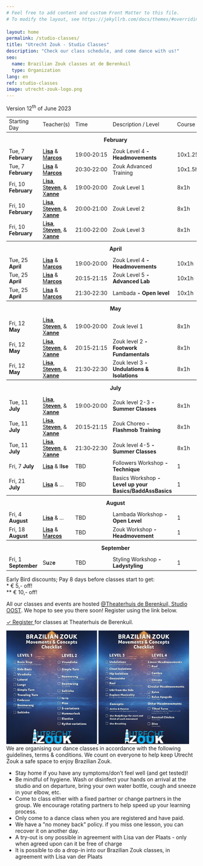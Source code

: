```yaml
---
# Feel free to add content and custom Front Matter to this file.
# To modify the layout, see https://jekyllrb.com/docs/themes/#overriding-theme-defaults

layout: home
permalink: /studio-classes/
title: "Utrecht Zouk - Studio Classes"
description: "Check our class schedule, and come dance with us!"
seo:
  name: Brazilian Zouk classes at de Berenkuil
  type: Organization
lang: en
ref: studio-classes
image: utrecht-zouk-logo.png
---
```


Version 12<sup>th</sup> of June 2023

<table id="schedule">
<tbody>

<tr>
  <td>Starting Day</td>
  <td>Teacher(s)</td>
  <td>Time</td>
  <td>Description / Level</td>
  <td>Course</td>
  <td style="width:60px">Price</td>
</tr>

<tr style="height: 40px;">
  <th colspan="9">February</th>
</tr>

<tr>
  <td>Tue, 7 <b>February</b></td>
  <td>
    <a href="/about#lisa">L<b>isa</b></a>
    &
    <a href="/about#marcos">M<b>arcos</b></a>
  </td>
  <td>19:00&#8209;20:15</td>
  <td>Zouk Level 4<b> - Headmovements</b></td>
  <td>10x1.25h</td>
  <td>&ast;&ast; € 160,-</td>
</tr>

<tr>
  <td>Tue, 7 <b>February</b></td>
  <td>
    <a href="/about#lisa">L<b>isa</b></a>
    &
    <a href="/about#marcos">M<b>arcos</b></a>
  </td>
  <td>20:30&#8209;22:00</td>
  <td>Zouk Advanced Training</td>
  <td>10x1.5h</td>
  <td>&ast;&ast; € 180,-</td>
</tr>

<tr>
  <td>Fri, 10 <b>February</b></td>
  <td>
    <a href="/about#lisa">L<b>isa</b></a>,
    <a href="/about#steven">S<b>teven</b></a>,
    &
    <a href="/about#xanne">X<b>anne</b></a>
  </td>
  <td>19:00&#8209;20:00</td>
  <td>Zouk Level 1</td>
  <td>8x1h</td>
  <td>&ast;&ast; € 110,-</td>
</tr>

<tr>
  <td>Fri, 10 <b>February</b></td>
  <td>
    <a href="/about#lisa">L<b>isa</b></a>,
    <a href="/about#steven">S<b>teven</b></a>,
    &
    <a href="/about#xanne">X<b>anne</b></a>
  </td>
  <td>20:00&#8209;21:00</td>
  <td>Zouk Level 2</td>
  <td>8x1h</td>
  <td>&ast;&ast; € 110,-</td>
</tr>

<tr>
  <td>Fri, 10 <b>February</b></td>
  <td>
    <a href="/about#lisa">L<b>isa</b></a>,
    <a href="/about#steven">S<b>teven</b></a>,
    &
    <a href="/about#xanne">X<b>anne</b></a>
  </td>
  <td>21:00&#8209;22:00</td>
  <td>Zouk Level 3</td>
  <td>8x1h</td>
  <td>&ast;&ast; € 110,-</td>
</tr>

<tr style="height: 40px;">
  <th colspan="9">April</th>
</tr>

<tr>
  <td>Tue, 25 <b>April</b></td>
  <td>
    <a href="/about#lisa">L<b>isa</b></a>
    &
    <a href="/about#marcos">M<b>arcos</b></a>
  </td>
  <td>19:00&#8209;20:00</td>
  <td>Zouk Level 4<b> - Headmovements</b></td>
  <td>10x1h</td>
  <td>&ast;&ast; € 135,-</td>
</tr>

<tr>
  <td>Tue, 25 <b>April</b></td>
  <td>
    <a href="/about#lisa">L<b>isa</b></a>
    &
    <a href="/about#marcos">M<b>arcos</b></a>
  </td>
  <td>20:15&#8209;21:15</td>
  <td>Zouk Level 5<b> - Advanced Lab</b></td>
  <td>10x1h</td>
  <td>&ast;&ast; € 135,-</td>
</tr>

<tr>
  <td>Tue, 25 <b>April</b></td>
  <td>
    <a href="/about#lisa">L<b>isa</b></a>
    &
    <a href="/about#marcos">M<b>arcos</b></a>
  </td>
  <td>21:30&#8209;22:30</td>
  <td>Lambada<b> - Open level</b></td>
  <td>10x1h</td>
  <td>&ast;&ast; € 135,-</td>
</tr>

<tr style="height: 40px;">
  <th colspan="9">May</th>
</tr>

<tr>
  <td>Fri, 12 <b>May</b></td>
  <td>
    <a href="/about#lisa">L<b>isa</b></a>,
    <a href="/about#steven">S<b>teven</b></a>,
    &
    <a href="/about#xanne">X<b>anne</b></a>
  </td>
  <td>19:00&#8209;20:00</td>
  <td>Zouk level 1</td>
  <td>8x1h</td>
  <td>&ast;&ast; € 110,-</td>
</tr>

<tr>
  <td>Fri, 12 <b>May</b></td>
  <td>
    <a href="/about#lisa">L<b>isa</b></a>,
    <a href="/about#steven">S<b>teven</b></a>,
    &
    <a href="/about#xanne">X<b>anne</b></a>
  </td>
  <td>20:15&#8209;21:15</td>
  <td>Zouk level 2<b> - Footwork Fundamentals</b></td>
  <td>8x1h</td>
  <td>&ast;&ast; € 110,-</td>
</tr>

<tr>
  <td>Fri, 12 <b>May</b></td>
  <td>
    <a href="/about#lisa">L<b>isa</b></a>,
    <a href="/about#steven">S<b>teven</b></a>,
    &
    <a href="/about#xanne">X<b>anne</b></a>
  </td>
  <td>21:30&#8209;22:30</td>
  <td>Zouk level 3<b> - Undulations & Isolations</b></td>
  <td>8x1h</td>
  <td>&ast;&ast; € 110,-</td>
</tr>

<tr style="height: 40px;">
  <th colspan="9">July</th>
</tr>

<tr>
  <td>Tue, 11 <b>July</b></td>
  <td>
    <a href="/about#lisa">L<b>isa</b></a>,
    <a href="/about#steven">S<b>teven</b></a>,
    &
    <a href="/about#xanne">X<b>anne</b></a>
  </td>
  <td>19:00&#8209;20:00</td>
  <td>Zouk level 2-3<b> - Summer Classes</b></td>
  <td>8x1h</td>
  <td>&ast;&ast; € 110,-</td>
</tr>

<tr>
  <td>Tue, 11 <b>July</b></td>
  <td>
    <a href="/about#lisa">L<b>isa</b></a>,
    <a href="/about#steven">S<b>teven</b></a>,
    &
    <a href="/about#xanne">X<b>anne</b></a>
  </td>
  <td>20:15&#8209;21:15</td>
  <td>Zouk Choreo<b> - Flashmob Training</b></td>
  <td>8x1h</td>
  <td>&ast;&ast; € 110,-</td>
</tr>

<tr>
  <td>Tue, 11 <b>July</b></td>
  <td>
    <a href="/about#lisa">L<b>isa</b></a>,
    <a href="/about#steven">S<b>teven</b></a>,
    &
    <a href="/about#xanne">X<b>anne</b></a>
  </td>
  <td>21:30&#8209;22:30</td>
  <td>Zouk level 4-5<b> - Summer Classes</b></td>
  <td>8x1h</td>
  <td>&ast;&ast; € 110,-</td>
</tr>

<tr>
  <td>Fri, 7 <b>July</b></td>
  <td>
    <a href="/about#lisa">L<b>isa</b></a> &
    I<b>lse</b>
  </td>
  <td>TBD</td>
  <td>Followers Workshop<b> - Technique</b></td>
  <td>1</td>
  <td>TBD</td>
</tr>

<tr>
  <td>Fri, 21 <b>July</b></td>
  <td>
    <a href="/about#lisa">L<b>isa</b></a> &
    ...
  </td>
  <td>TBD</td>
  <td>Basics Workshop<b> - Level up your Basics/BaddAssBasics</b></td>
  <td>1</td>
  <td>TBD</td>
</tr>

<tr style="height: 40px;">
  <th colspan="9">August</th>
</tr>

<tr>
  <td>Fri, 4 <b>August</b></td>
  <td>
    <a href="/about#lisa">L<b>isa</b></a> &
    ...
  </td>
  <td>TBD</td>
  <td>Lambada Workshop<b> - Open Level</b></td>
  <td>1</td>
  <td>TBD</td>
</tr>

<tr>
  <td>Fri, 18 <b>August</b></td>
  <td>
    <a href="/about#lisa">L<b>isa</b></a> &
    <a href="/about#marcos">M<b>arcos</b></a>
  </td>
  <td>TBD</td>
  <td>Zouk Workshop<b> - Headmovement</b></td>
  <td>1</td>
  <td>TBD</td>
</tr>

<tr style="height: 40px;">
  <th colspan="9">September</th>
</tr>

<tr>
  <td>Fri, 1 <b>September</b></td>
  <td>
    S<b>u</b>z<b>e</b>
  </td>
  <td>TBD</td>
  <td>Styling Workshop<b> - Ladystyling</b></td>
  <td>1</td>
  <td>TBD</td>
</tr>

</tbody>
</table>


Early Bird discounts; Pay 8 days before classes start to get:
<br/>
\* € 5,- off!
<br/>
\*\* € 10,- off!

All our classes and events are hosted
<a href='https://goo.gl/maps/86Nr5hmZY3mu5sVP6'>@Theaterhuis de Berenkuil, Studio OOST</a>.
We hope to see you there soon! Register using the link below.

<a
  class="button"
  target="_blank"
  href="https://www.ledenbeheer.be/public/459278">
  ✓ Register
</a>
for classes at Theaterhuis de Berenkuil.

<picture>
    <a
    href="/brazilian-zouk-movements-and-concepts-checklist-level-1-and-2.jpg"
    target="_blank"
    >
    <img
    alt='Brazilian-zouk-movements-and-concepts-checklist-level-1-and-2'
    src='/brazilian-zouk-movements-and-concepts-checklist-level-1-and-2.jpg'
    width='240px'
    />
    </a>
</picture>

<picture>
    <a
    href="/brazilian-zouk-movements-and-concepts-checklist-level-3-and-4.jpg"
    target="_blank"
    >
    <img
    alt='Brazilian-zouk-movements-and-concepts-checklist-level-3-and-4'
    src='/brazilian-zouk-movements-and-concepts-checklist-level-3-and-4.jpg'
    width='240px'
    />
    </a>
</picture>

<br>
We are organising our dance classes in accordance with the following guidelines,
terms & conditions.
We count on everyone to help keep Utrecht Zouk a safe space to enjoy Brazilian Zouk.

* Stay home if you have any symptoms/don’t feel well (and get tested)!
* Be mindful of hygiene. Wash or disinfect your hands on arrival at the studio and on departure, bring your own water bottle, cough and sneeze in your elbow, etc.
* Come to class either with a fixed partner or change partners in the group. We encourage rotating partners to help speed up your learning process.
* Only come to a dance class when you are registered and have paid.
* We have a "no money back" policy. if you miss one lesson, you can recover it on another day.
* A try-out is ony possible in agreement with Lisa van der Plaats - only when agreed upon can it be free of charge
* It is possible to do a drop-in into our Brazilian Zouk classes, in agreement with Lisa van der Plaats
